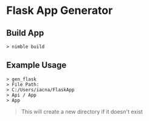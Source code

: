 # Flask App Generator

## Build App

```.
> nimble build
```

## Example Usage

```.
> gen_flask
> File Path:
> C:/Users/iacna/FlaskApp
> Api / App
> App
```

> This will create a new directory if it doesn't exist  
